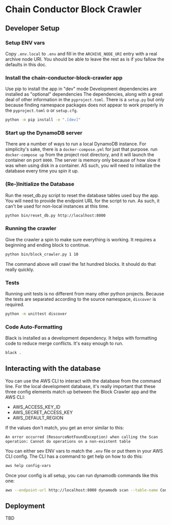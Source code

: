 # Chain Conductor Block Crawler

## Developer Setup

### Setup ENV vars

Copy `.env.local` to `.env` and fill in the `ARCHIVE_NODE_URI` entry with a real archive node URI. You should be able
to leave the rest as is if you fallow the defaults in this doc.

### Install the chain-conductor-block-crawler app

Use pip to install the app in "dev" mode
Development dependencies are installed as "optional" dependencies
The dependencies, along with a great deal of other information in the `pyproject.toml`.  There is a `setup.py`
but only because finding namespace packages does not appear to work properly in the `pyproject.toml` o or `setup.cfg`.

```bash
python -m pip install -e ".[dev]"
```

### Start up the DynamoDB server

There are a number of ways to run a local DynamoDB instance. For simplicity's sake, there is a `docker-compose.yml` for
just that purpose. run `docker-compose up` from the project root directory, and it will launch the container on port
`8000`. The server is memory only because of how slow it was when using disk in a container. AS such, you will
need to initialize the database every time you spin it up.

### (Re-)Initialize the Database

Run the reset_db.py script to reset the database tables used buy the app. You will need to provide the endpoint URL for
the script to run. As such, it can't be used for non-local instances at this time.

```bash
python bin/reset_db.py http://localhost:8000
```

### Running the crawler

Give the crawler a spin to make sure everything is working. It requires a beginning and ending block to continue.

```bash
python bin/block_crawler.py 1 10
```

The command above will crawl the 1st hundred blocks. It should do that really quickly.

### Tests

Running unit tests is no different from many other python projects. Because the tests are separated according
to the source namespace, `discover` is required. 

```bash
python -m unittest discover
```

### Code Auto-Formatting

Black is installed as a development dependency. It helps with formatting code to reduce merge conflicts. It's easy
enough to run.

```bash
black .
```

## Interacting with the database
You can use the AWS CLI to interact with the database from the command line. For the local development database, it's
really important that these three config elements match up between the Block Crawler app and the AWS CLI:

* AWS_ACCESS_KEY_ID
* AWS_SECRET_ACCESS_KEY
* AWS_DEFAULT_REGION

If the values don't match, you get an error similar to this:

```
An error occurred (ResourceNotFoundException) when calling the Scan operation: Cannot do operations on a non-existent table
```

You can either sev ENV vars to match the `.env` file or put them in your AWS CLI config. The CLI has a command to
get help on how to do this:

```bash
aws help config-vars
```

Once your config is all setup, you can run dynamodb commands like this one:

```bash
aws --endpoint-url http://localhost:8000 dynamodb scan --table-name Contracts
```

## Deployment

TBD